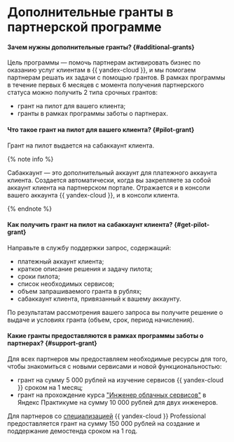 # Дополнительные гранты в партнерской программе

#### Зачем нужны дополнительные гранты? {#additional-grants}

Цель программы — помочь партнерам активировать бизнес по оказанию услуг клиентам в {{ yandex-cloud }}, и мы помогаем партнерам решать их задачи с помощью грантов. В рамках программы в течение первых 6 месяцев с момента получения партнерского статуса можно получить 2 типа срочных грантов:

* грант на пилот для вашего клиента;
* гранты в рамках программы заботы о партнерах.

#### Что такое грант на пилот для вашего клиента? {#pilot-grant}

Грант на пилот выдается на сабаккаунт клиента.

{% note info %}

Сабаккаунт — это дополнительный аккаунт для платежного аккаунта клиента. Создается автоматически, когда вы закрепляете за собой аккаунт клиента на партнерском портале. Отражается и в консоли вашего аккаунта {{ yandex-cloud }}, и в консоли клиента.

{% endnote %}

#### Как получить грант на пилот на сабаккаунт клиента? {#get-pilot-grant}

Направьте в службу поддержки запрос, содержащий:

* платежный аккаунт клиента;
* краткое описание решения и задачу пилота;
* сроки пилота;
* список необходимых сервисов;
* объем запрашиваемого гранта в рублях;
* сабаккаунт клиента, привязанный к вашему аккаунту.

По результатам рассмотрения вашего запроса вы получите решение о выдаче и условиях гранта (объем, срок, период начисления).


#### Какие гранты предоставляются в рамках программы заботы о партнерах? {#support-grant}

Для всех партнеров мы предоставляем необходимые ресурсы для того, чтобы знакомиться с новыми сервисами и новой функциональностью:

* грант на сумму 5 000 рублей на изучение сервисов {{ yandex-cloud }} сроком на 1 месяц;
* грант на прохождение курса ["Инженер облачных сервисов"](https://practicum.yandex.ru/ycloud/) в Яндекс Практикуме на сумму 10 000 рублей для двух инженеров.

Для партнеров со [специализацией](../../partner/specializations/index.md) {{ yandex-cloud }} Professional предоставляется грант на сумму 150 000 рублей на создание и поддержание демостенда сроком на 1 год.

